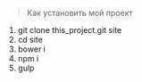 ﻿> Как установить мой проект

1. git clone this_project.git site
2. cd site
3. bower i
4. npm i
5. gulp